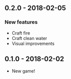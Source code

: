 ## 0.2.0 - 2018-02-05
### New features
- Craft fire
- Craft clean water
- Visual improvements

## 0.1.0 - 2018-02-02

- New game!